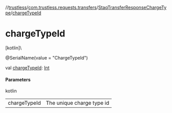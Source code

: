 //[trustless](../../../index.md)/[com.trustless.requests.transfers](../index.md)/[StaqTransferResponseChargeType](index.md)/[chargeTypeId](charge-type-id.md)

# chargeTypeId

[kotlin]\

@SerialName(value = &quot;ChargeTypeId&quot;)

val [chargeTypeId](charge-type-id.md): [Int](https://kotlinlang.org/api/latest/jvm/stdlib/kotlin/-int/index.html)

#### Parameters

kotlin

| | |
|---|---|
| chargeTypeId | The unique charge type id |
